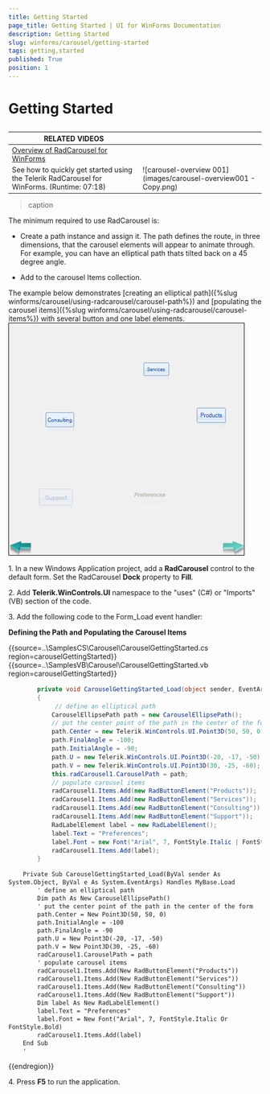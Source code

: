 ```yaml
---
title: Getting Started
page_title: Getting Started | UI for WinForms Documentation
description: Getting Started
slug: winforms/carousel/getting-started
tags: getting,started
published: True
position: 1
---
```


# Getting Started



## 

| RELATED VIDEOS |  |
| ------ | ------ |
|[Overview of RadCarousel for WinForms](http://tv.telerik.com/winforms/radcarousel/overview-radcarousel-winforms)
 See how to quickly get started using the Telerik RadCarousel for WinForms. (Runtime: 07:18)|![carousel-overview 001](images/carousel-overview001 - Copy.png)|
>caption 

The minimum required to use RadCarousel is:

* Create a path instance and assign it. The path defines the route, in three dimensions, that the carousel elements will appear to animate through. For example, you can have an elliptical path thats tilted back on a 45 degree angle. 


* Add to the carousel Items collection.

The example below demonstrates [creating an elliptical path]({%slug winforms/carousel/using-radcarousel/carousel-path%}) and [populating the carousel items]({%slug winforms/carousel/using-radcarousel/carousel-items%}) with several button and one label elements.![carousel-getting-started 001](images/carousel-getting-started001.png)

1\. In a new Windows Application project, add a __RadCarousel__ control to the default form. Set the RadCarousel __Dock__ property to __Fill__. 


2\. Add __Telerik.WinControls.UI__ namespace to the "uses" (C#) or "Imports" (VB) section of the code. 


3\. Add the following code to the Form_Load event handler:

__Defining the Path and Populating the Carousel Items__


{{source=..\SamplesCS\Carousel\CarouselGettingStarted.cs region=carouselGettingStarted}} 
{{source=..\SamplesVB\Carousel\CarouselGettingStarted.vb region=carouselGettingStarted}} 

````C#
        private void CarouselGettingStarted_Load(object sender, EventArgs e)
        {
             // define an elliptical path
            CarouselEllipsePath path = new CarouselEllipsePath();
            // put the center point of the path in the center of the form
            path.Center = new Telerik.WinControls.UI.Point3D(50, 50, 0);
            path.FinalAngle = -100;
            path.InitialAngle = -90;
            path.U = new Telerik.WinControls.UI.Point3D(-20, -17, -50);
            path.V = new Telerik.WinControls.UI.Point3D(30, -25, -60);
            this.radCarousel1.CarouselPath = path;
            // populate carousel items
            radCarousel1.Items.Add(new RadButtonElement("Products"));
            radCarousel1.Items.Add(new RadButtonElement("Services"));
            radCarousel1.Items.Add(new RadButtonElement("Consulting"));
            radCarousel1.Items.Add(new RadButtonElement("Support"));
            RadLabelElement label = new RadLabelElement();
            label.Text = "Preferences";
            label.Font = new Font("Arial", 7, FontStyle.Italic | FontStyle.Bold);
            radCarousel1.Items.Add(label);
        }
````
````VB.NET
    Private Sub CarouselGettingStarted_Load(ByVal sender As System.Object, ByVal e As System.EventArgs) Handles MyBase.Load
        ' define an elliptical path
        Dim path As New CarouselEllipsePath()
        ' put the center point of the path in the center of the form
        path.Center = New Point3D(50, 50, 0)
        path.InitialAngle = -100
        path.FinalAngle = -90
        path.U = New Point3D(-20, -17, -50)
        path.V = New Point3D(30, -25, -60)
        radCarousel1.CarouselPath = path
        ' populate carousel items
        radCarousel1.Items.Add(New RadButtonElement("Products"))
        radCarousel1.Items.Add(New RadButtonElement("Services"))
        radCarousel1.Items.Add(New RadButtonElement("Consulting"))
        radCarousel1.Items.Add(New RadButtonElement("Support"))
        Dim label As New RadLabelElement()
        label.Text = "Preferences"
        label.Font = New Font("Arial", 7, FontStyle.Italic Or FontStyle.Bold)
        radCarousel1.Items.Add(label)
    End Sub
    '
````

{{endregion}} 




4\. Press __F5__ to run the application.
